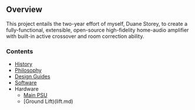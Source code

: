 ## Overview

This project entails the two-year effort of myself, Duane Storey, to create a fully-functional, extensible, open-source high-fidelity home-audio amplifier with built-in active crossover and room correction ability. 

### Contents

- [History](history.md)
- [Philosophy](philosphy.md)
- [Design Guides](design-guides.md)
- [Software](software.md)
- Hardware
    - [Main PSU](psu.md)
    - [Ground Lift)(lift.md)

